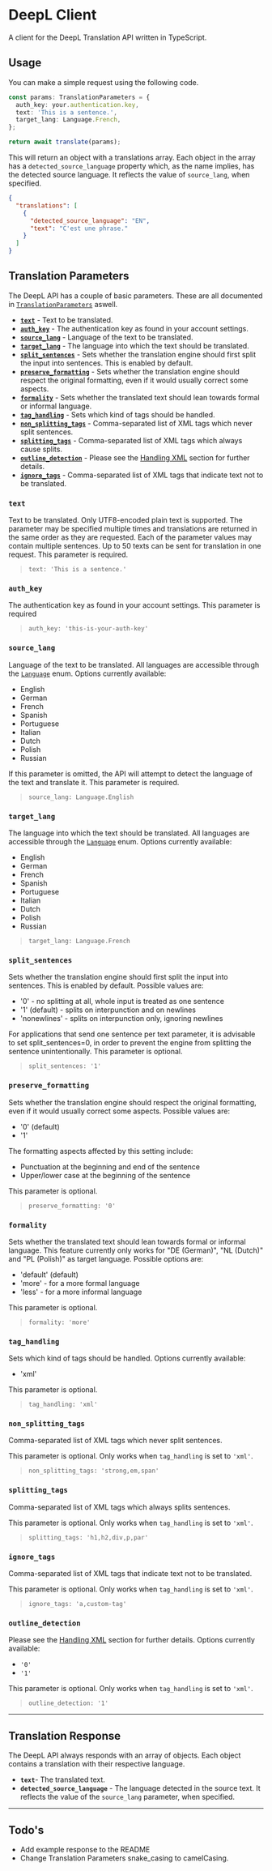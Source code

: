 # DeepL Client

A client for the DeepL Translation API written in TypeScript.

## Usage

You can make a simple request using the following code.

```typescript
const params: TranslationParameters = {
  auth_key: your.authentication.key,
  text: 'This is a sentence.',
  target_lang: Language.French,
};

return await translate(params);
```

This will return an object with a translations array. Each object in the array has a `detected_source_language` property which, as the name implies, has the detected source language. It reflects the value of `source_lang`, when specified.

```json
{
  "translations": [
    {
      "detected_source_language": "EN",
      "text": "C'est une phrase."
    }
  ]
}
```

## Translation Parameters

The DeepL API has a couple of basic parameters. These are all documented in [`TranslationParameters`](https://github.com/GillesWHC/deepl-client/blob/master/src/interfaces/translationParameters.ts) aswell.

- [**`text`**](#Text) - Text to be translated.
- [**`auth_key`**](#auth_key) - The authentication key as found in your account settings.
- [**`source_lang`**](#source_lang) - Language of the text to be translated.
- [**`target_lang`**](#target_lang) - The language into which the text should be translated.
- [**`split_sentences`**](#split_sentences) - Sets whether the translation engine should first split the input into sentences. This is enabled by default.
- [**`preserve_formatting`**](#preserve_formatting) - Sets whether the translation engine should respect the original formatting, even if it would usually correct some aspects.
- [**`formality`**](#formality) - Sets whether the translated text should lean towards formal or informal language.
- [**`tag_handling`**](#tag_handling) - Sets which kind of tags should be handled.
- [**`non_splitting_tags`**](#non_splitting_tags) - Comma-separated list of XML tags which never split sentences.
- [**`splitting_tags`**](#splitting_tags) - Comma-separated list of XML tags which always cause splits.
- [**`outline_detection`**](#outline_detection) - Please see the [Handling XML](https://www.deepl.com/docs-api.html?part=xml) section for further details.
- [**`ignore_tags`**](#ignore_tags) - Comma-separated list of XML tags that indicate text not to be translated.

### `text`

Text to be translated. Only UTF8-encoded plain text is supported. The parameter may be specified multiple times and translations are returned in the same order as they are requested. Each of the parameter values may contain multiple sentences. Up to 50 texts can be sent for translation in one request. This parameter is required.

> `text: 'This is a sentence.'`

### `auth_key`

The authentication key as found in your account settings. This parameter is required

> `auth_key: 'this-is-your-auth-key'`

### `source_lang`

Language of the text to be translated. All languages are accessible through the [`Language`](https://github.com/GillesWHC/deepl-client/blob/master/src/enums/language.ts) enum. Options currently available:

- English
- German
- French
- Spanish
- Portuguese
- Italian
- Dutch
- Polish
- Russian

If this parameter is omitted, the API will attempt to detect the language of the text and translate it. This parameter is required.

> `source_lang: Language.English`

### `target_lang`

The language into which the text should be translated. All languages are accessible through the [`Language`](https://github.com/GillesWHC/deepl-client/blob/master/src/enums/language.ts) enum. Options currently available:

- English
- German
- French
- Spanish
- Portuguese
- Italian
- Dutch
- Polish
- Russian

> `target_lang: Language.French`

### `split_sentences`

Sets whether the translation engine should first split the input into sentences. This is enabled by default. Possible values are:

- '0' - no splitting at all, whole input is treated as one sentence
- '1' (default) - splits on interpunction and on newlines
- 'nonewlines' - splits on interpunction only, ignoring newlines

For applications that send one sentence per text parameter, it is advisable to set split_sentences=0, in order to prevent the engine from splitting the sentence unintentionally. This parameter is optional.

> `split_sentences: '1'`

### `preserve_formatting`

Sets whether the translation engine should respect the original formatting, even if it would usually correct some aspects. Possible values are:

- '0' (default)
- '1'

The formatting aspects affected by this setting include:

- Punctuation at the beginning and end of the sentence
- Upper/lower case at the beginning of the sentence

This parameter is optional.

> `preserve_formatting: '0'`

### `formality`

Sets whether the translated text should lean towards formal or informal language. This feature currently only works for "DE (German)", "NL (Dutch)" and "PL (Polish)" as target language.
Possible options are:

- 'default' (default)
- 'more' - for a more formal language
- 'less' - for a more informal language

This parameter is optional.

> `formality: 'more'`

### `tag_handling`

Sets which kind of tags should be handled. Options currently available:

- 'xml'

This parameter is optional.

> `tag_handling: 'xml'`

### `non_splitting_tags`

Comma-separated list of XML tags which never split sentences.

This parameter is optional. Only works when `tag_handling` is set to `'xml'`.

> `non_splitting_tags: 'strong,em,span'`

### `splitting_tags`

Comma-separated list of XML tags which always splits sentences.

This parameter is optional. Only works when `tag_handling` is set to `'xml'`.

> `splitting_tags: 'h1,h2,div,p,par'`

### `ignore_tags`

Comma-separated list of XML tags that indicate text not to be translated.

This parameter is optional. Only works when `tag_handling` is set to `'xml'`.

> `ignore_tags: 'a,custom-tag'`

### `outline_detection`

Please see the [Handling XML](https://www.deepl.com/docs-api.html?part=xml) section for further details. Options currently available:

- `'0'`
- `'1'`

This parameter is optional. Only works when `tag_handling` is set to `'xml'`.

> `outline_detection: '1'`

---

## Translation Response

The DeepL API always responds with an array of objects. Each object contains a translation with their respective language.

- **`text`**- The translated text.
- **`detected_source_language`** - The language detected in the source text. It reflects the value of the `source_lang` parameter, when specified.

---

## Todo's

- Add example response to the README
- Change Translation Parameters snake_casing to camelCasing.
